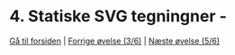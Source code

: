 # 4. Statiske SVG tegningner -

[Gå til forsiden](./README.md) | [Forrige øvelse (3/6)](./static_03.md) | [Næste øvelse (5/6)](./static_05.md)
